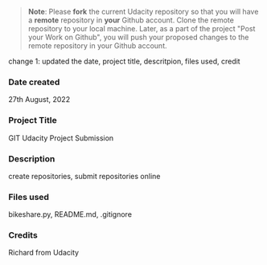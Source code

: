>**Note**: Please **fork** the current Udacity repository so that you will have a **remote** repository in **your** Github account. Clone the remote repository to your local machine. Later, as a part of the project "Post your Work on Github", you will push your proposed changes to the remote repository in your Github account.

change 1: updated the date, project title, descritpion, files used, credit

### Date created
27th August, 2022

### Project Title
GIT Udacity Project Submission

### Description
create repositories, submit repositories online

### Files used
bikeshare.py, README.md, .gitignore

### Credits
Richard from Udacity
